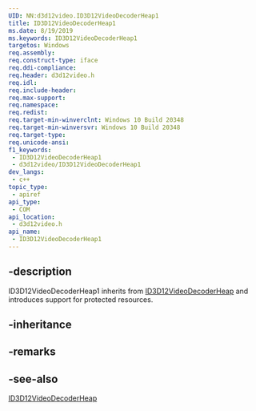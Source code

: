 ```yaml
---
UID: NN:d3d12video.ID3D12VideoDecoderHeap1
title: ID3D12VideoDecoderHeap1
ms.date: 8/19/2019
ms.keywords: ID3D12VideoDecoderHeap1
targetos: Windows
req.assembly: 
req.construct-type: iface
req.ddi-compliance: 
req.header: d3d12video.h
req.idl: 
req.include-header: 
req.max-support: 
req.namespace: 
req.redist: 
req.target-min-winverclnt: Windows 10 Build 20348
req.target-min-winversvr: Windows 10 Build 20348
req.target-type: 
req.unicode-ansi: 
f1_keywords:
 - ID3D12VideoDecoderHeap1
 - d3d12video/ID3D12VideoDecoderHeap1
dev_langs:
 - c++
topic_type:
 - apiref
api_type:
 - COM
api_location:
 - d3d12video.h
api_name:
 - ID3D12VideoDecoderHeap1
---
```


## -description

ID3D12VideoDecoderHeap1 inherits from [ID3D12VideoDecoderHeap](nn-d3d12video-id3d12videodecoderheap.md) and introduces support for protected resources.

## -inheritance

## -remarks

## -see-also

[ID3D12VideoDecoderHeap](nn-d3d12video-id3d12videodecoderheap.md)
